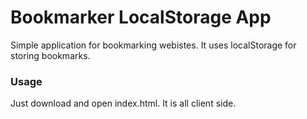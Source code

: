 # Bookmarker LocalStorage App

Simple application for bookmarking webistes. It uses localStorage for storing bookmarks.

### Usage

Just download and open index.html. It is all client side.
